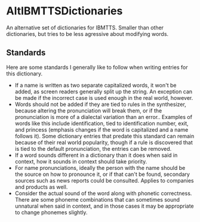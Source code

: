 # AltIBMTTSDictionaries
An alternative set of dictionaries for IBMTTS.
Smaller than other dictionaries, but tries to be less agressive about modifying words.
## Standards
Here are some standards I generally like to follow when writing entries for this dictionary.
* If a name is written as two separate capitalized words, it won't be added, as screen readers generally split up the string. An exception can be made if the incorrect case is used enough in the real world, however.
* Words should not be added if they are tied to rules in the synthesizer, because altering the pronunciation will break them, or if the pronunciation is more of a dialectal variation than an error.. Examples of words like this include identification, tied to identification number, exit, and princess (emphasis changes if the word is capitalized and a name follows it). Some dictionary entries that predate this standard can remain because of their real world popularity, though if a rule is discovered that is tied to the default pronunciation, the entries can be removed.
* If a word sounds different in a dictionary than it does when said in context, how it sounds in context should take priority.
* For name pronunciations, ideally the person with the name should be the source on how to pronounce it, or if that can't be found, secondary sources such as news reports could be consulted. Applies to companies and products as well.
* Consider the actual sound of the word along with phonetic correctness. There are some phoneme combinations that can sometimes sound unnatural when said in context, and in those cases it may be appropriate to change phonemes slightly.
